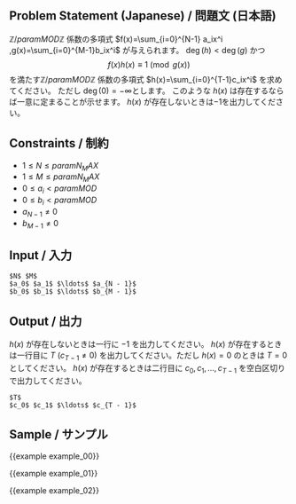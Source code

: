 Problem Statement (Japanese) / 問題文 (日本語)
---------
$\mathbb{Z}/{{param MOD}}\mathbb{Z}$ 係数の多項式 $f(x)=\sum_{i=0}^{N-1} a_ix^i ,g(x)=\sum_{i=0}^{M-1}b_ix^i$ が与えられます。
$\deg(h) < \deg(g)$ かつ 
$$f(x)h(x)\equiv1\pmod {g(x)}$$
を満たす$\mathbb{Z}/{{param MOD}}\mathbb{Z}$ 係数の多項式 $h(x)=\sum_{i=0}^{T-1}c_ix^i$ を求めてください。
ただし $\deg(0)=-\infty$とします。
このような $h(x)$ は存在するならば一意に定まることが示せます。
$h(x)$ が存在しないときは$-1$を出力してください。

Constraints / 制約
---------

- $1 \leq N \leq {{param N_MAX}}$
- $1 \leq M \leq {{param N_MAX}}$
- $0 \leq a_i < {{param MOD}}$
- $0 \leq b_i < {{param MOD}}$
- $a_{N-1} \neq 0$
- $b_{M-1} \neq 0$

Input / 入力
---------

```
$N$ $M$
$a_0$ $a_1$ $\ldots$ $a_{N - 1}$
$b_0$ $b_1$ $\ldots$ $b_{M - 1}$
```

Output / 出力
---------
$h(x)$ が存在しないときは一行に $-1$ を出力してください。
$h(x)$ が存在するときは一行目に $T$ ($c_{T-1} \neq 0$) を出力してください。ただし $h(x)=0$ のときは $T=0$ としてください。
$h(x)$ が存在するときは二行目に $c_0,c_1,\ldots,c_{T-1}$ を空白区切りで出力してください。
```
$T$
$c_0$ $c_1$ $\ldots$ $c_{T - 1}$
```

Sample / サンプル
---------

{{example example_00}}

{{example example_01}}

{{example example_02}}
